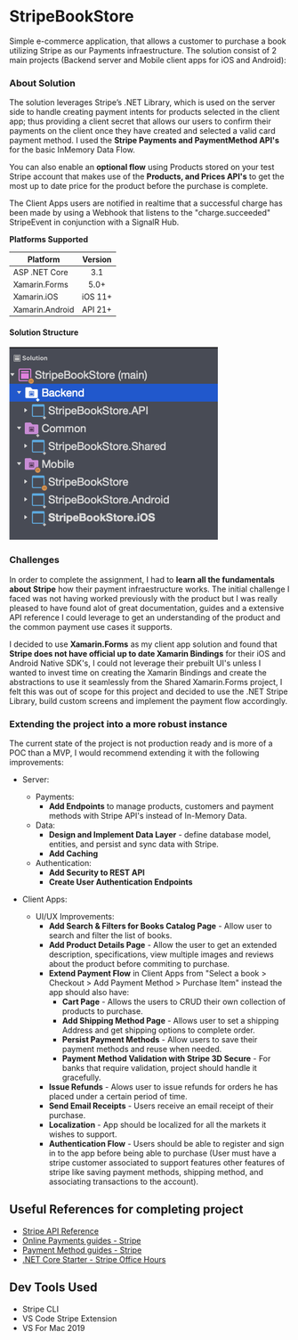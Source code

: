 # StripeBookStore
Simple e-commerce application, that allows a customer to purchase a book utilizing Stripe as our Payments infraestructure. The solution consist of 2 main projects (Backend server and Mobile client apps for iOS and Android):

### About Solution
The solution leverages Stripe’s .NET Library, which is used on the server side to handle creating payment intents for products selected in the client app; thus providing a client secret that allows our users to confirm their payments on the client once they have created and selected a valid card payment method. I used the **Stripe Payments and PaymentMethod API's** for the basic InMemory Data Flow.

You can also enable an **optional flow** using Products stored on your test Stripe account that makes use of the **Products, and Prices API's** to get the most up to date price for the product before the purchase is complete.

The Client Apps users are notified in realtime that a successful charge has been made by using a Webhook that listens to the "charge.succeeded" StripeEvent in conjunction with a SignalR Hub.

**Platforms Supported**

|Platform|Version|
| ------------------- | :------------------: |
|ASP .NET Core| 3.1 |
|Xamarin.Forms| 5.0+|
|Xamarin.iOS|iOS 11+|
|Xamarin.Android|API 21+|

#### Solution Structure
![StripeBookStore Project Structure](https://github.com/Pujolsluis/StripeBookStore/blob/main/Images/ProjectStructureStripeBookStore.png?raw=true)

### Challenges
In order to complete the assignment, I had to **learn all the fundamentals about Stripe** how their payment infraestructure works. The initial challenge I faced was not having worked previously with the product but I was really pleased to have found alot of great documentation, guides and a extensive API reference I could leverage to get an understanding of the product and the common payment use cases it supports.

I decided to use **Xamarin.Forms** as my client app solution and found that **Stripe does not have official up to date Xamarin Bindings** for their iOS and Android Native SDK's, I could not leverage their prebuilt UI's unless I wanted to invest time on creating the Xamarin Bindings and create the abstractions to use it seamlessly from the Shared Xamarin.Forms project, I felt this was out of scope for this project and decided to use the .NET Stripe Library, build custom screens and implement the payment flow accordingly.

### Extending the project into a more robust instance
The current state of the project is not production ready and is more of a POC than a MVP, I would recommend extending it with the following improvements:
- Server:
    - Payments:
        - **Add Endpoints** to manage products, customers and payment methods with Stripe API's instead of In-Memory Data.
    - Data:
        - **Design and Implement Data Layer** - define database model, entities, and persist and sync data with Stripe.
        - **Add Caching**
    - Authentication:
        - **Add Security to REST API**
        - **Create User Authentication Endpoints**
        
- Client Apps: 
    - UI/UX Improvements:
        - **Add Search & Filters for Books Catalog Page** - Allow user to search and filter the list of books.
        - **Add Product Details Page** - Allow the user to get an extended description, specifications, view multiple images and reviews about the product before commiting to purchase.
        - **Extend Payment Flow** in Client Apps from "Select a book > Checkout > Add Payment Method > Purchase Item" instead the app should also have:
            - **Cart Page** - Allows the users to CRUD their own collection of products to purchase.
            - **Add Shipping Method Page** - Allows user to set a shipping Address and get shipping options to complete order.
            - **Persist Payment Methods** - Allow users to save their payment methods and reuse when needed.
            - **Payment Method Validation with Stripe 3D Secure** - For banks that require validation, project should handle it gracefully.
        - **Issue Refunds** - Alows user to issue refunds for orders he has placed under a certain period of time.
        - **Send Email Receipts** - Users receive an email receipt of their purchase.
        - **Localization** - App should be localized for all the markets it wishes to support.
        - **Authentication Flow** - Users should be able to register and sign in to the app before being able to purchase (User must have a stripe customer associated to support features other features of stripe like saving payment methods, shipping method, and associating transactions to the account).


## Useful References for completing project
- [Stripe API Reference](https://stripe.com/docs/api?lang=dotnet)
- [Online Payments guides - Stripe](https://stripe.com/docs/payments/cards/overview)
- [Payment Method guides - Stripe](https://stripe.com/docs/payments/payment-methods/overview)
- [.NET Core Starter - Stripe Office Hours](https://www.youtube.com/watch?v=2-mMOB8MhmE)

## Dev Tools Used
- Stripe CLI
- VS Code Stripe Extension
- VS For Mac 2019